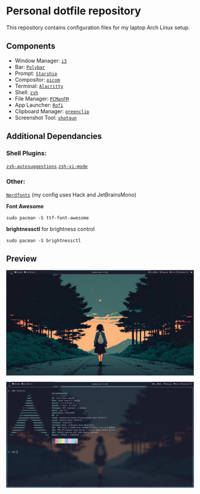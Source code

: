# Personal dotfile repository

This repository contains configuration files for my laptop Arch Linux setup.

## Components

* Window Manager: [`i3`](https://i3wm.org/)  
* Bar: [`Polybar`](https://github.com/polybar/polybar)
* Prompt: [`Starship`](https://starship.rs/)
* Compositor: [`picom`](https://github.com/yshui/picom)
* Terminal: [`Alacritty`](https://github.com/alacritty/alacritty)   
* Shell: [`zsh`](https://archlinux.org/packages/extra/x86_64/zsh/)  
* File Manager: [`PCManFM`](https://archlinux.org/packages/community/x86_64/pcmanfm/)
* App Launcher: [`Rofi`](https://github.com/davatorium/rofi)
* Clipboard Manager: [`greenclip`](https://github.com/erebe/greenclip)
* Screenshot Tool: [`shotgun`](https://github.com/neXromancers/shotgun)

## Additional Dependancies

### Shell Plugins:

 [`zsh-autosuggestions`](https://github.com/zsh-users/zsh-autosuggestions)
 [`zsh-vi-mode`](https://github.com/jeffreytse/zsh-vi-mode)

### Other:
 [`Nerdfonts`](https://www.nerdfonts.com/font-downloads) (my config uses Hack and JetBrainsMono)

 **Font Awesome**
 ```
 sudo pacman -S ttf-font-awesome
 ```
 **brightnessctl** for brightness control
 ```
 sudo pacman -S brightnessctl
 ```
 
 ## Preview
![](Preview/Preview_1.png)

![](Preview/Preview_2.png)
